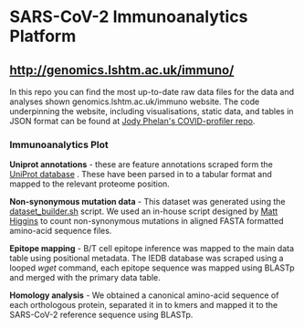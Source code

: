 # SARS-CoV-2 Immunoanalytics Platform
## http://genomics.lshtm.ac.uk/immuno/

In this repo you can find the most up-to-date raw data files for the data and analyses shown genomics.lshtm.ac.uk/immuno website. The code underpinning the website, including visualisations, static data, and tables in JSON format can be found at [Jody Phelan's COVID-profiler repo](https://github.com/jodyphelan/covid-profiler).

### Immunoanalytics Plot

**Uniprot annotations** - these are feature annotations scraped form the [UniProt database](https://covid-19.uniprot.org/uniprotkb?query=*) . These have been parsed in to a tabular format and mapped to the relevant proteome position.

**Non-synonymous mutation data** - This dataset was generated using the [dataset_builder.sh](./scripts/database_builder.sh) script. We used an in-house script designed by [Matt Higgins](https://github.com/MatthewHiggins2017) to count non-synonymous mutations in aligned FASTA formatted amino-acid sequence files.

**Epitope mapping** - B/T cell epitope inference was mapped to the main data table using positional metadata. The IEDB database was scraped using a looped *wget* command, each epitope sequence was mapped using BLASTp and merged with the primary data table.

**Homology analysis** - We obtained a canonical amino-acid sequence of each orthologous protein, separated it in to kmers and mapped it to the SARS-CoV-2 reference sequence using BLASTp.
